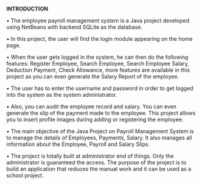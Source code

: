 **INTRODUCTION**

•	The employee payroll management system is a Java project developed using NetBeans with 
  backend SQLite as the database.
  
•	In this project, the user will find the login module appearing on the home page. 

•	When the user gets logged in the system, he can then do the following features: 
  Register Employee, Search Employee, Search Employee Salary, Deduction Payment, 
  Check Allowance, more features are available in this project as you can even 
  generate the Salary Report of the employee.
  
•	The user has to enter the username and password in order to get logged into 
  the system as the system administrator.
  
•	 Also, you can audit the employee record and salary. You can even generate the 
   slip of the payment made to the employee. This project allows you to insert 
   profile images during adding or registering the employee.
   
•	The main objective of the Java Project on Payroll Management System is to manage 
  the details of Employees, Payments, Salary. It also manages all information about
  the Employee, Payroll and Salary Slips. 
  
•	The project is totally built at administrator end of things. Only the administrator
  is guaranteed the access. The purpose of the project is to build an application that 
  reduces the manual work and it can be used as a school project.
